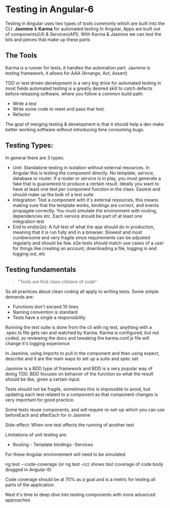 # Testing in Angular-6
Testing in Angular uses two types of tools commonly which are built into the CLI. **Jasmine** & **Karma** for automated testing
In Angular, Apps are built out of components(*UI*) & Services(*API*).
With Karma & Jasmine we can test the bits and pieces that make up these parts

## The Tools
Karma is a runner for tests, it handles the automation part.
Jasmine is testing framework, it allows for AAA (Arrange, Act, Assert)

TDD or test driven development is a very big drive for automated testing in most fields automated testing is a greatly desired skill to catch defects before releasing software, where you follow a common build path:
- Write a test
- Write some code to meet and pass that test.
- Refactor

The goal of merging testing & development is that it should help a dev make better working software without introducing time consuming bugs.

## Testing Types:
In general there are 3 types:  
- Unit: Standalone testing in isolation without external resources. In Angular this is testing the component directly. No template, service, database or router. If a router or service is in play, you must generate a fake that is guaranteed to produce a certain result. Ideally you want to have at least one test per component function in the class. Easiest and should make up the bulk of a test suite
- Integration: Test a component with it's external resources, this means making sure that the template works, bindings are correct, and events propagate correctly. You must simulate the environment with routing, dependencies etc. Each service should be part of at least one integration test
- End to end(*e2e*): A full test of what the app should do in production, meaning that it is run fully and in a browser. Slowest and most cumbersome and very fragile since requirements can be adjusted regularly and should be few. e2e tests should match use cases of a user for things like creating an account, downloading a file, logging in and logging out, etc

## Testing fundamentals
> "Tests are first class citizens of code"

So all practices about clean coding all apply to writing tests. Some simple demands are:
- Functions don't exceed 10 lines
- Naming convention is standard
- Tests have a single a responsibility

Running the test suite is done from the cli with ng test, anything with a .spec.ts file gets ran and watched by Karma.
Karma is configured, but not coded, so reviewing the docs and tweaking the karma.conf.js file will change it's logging experience

In Jasmine, using imports to pull in the component and then using expect, describe and it are the main ways to set up a suite and spec set.

Jasmine is a BDD type of framework and BDD is a very popular way of doing TDD.
BDD focuses on behavior of the function so what the result should be like, given a certain input.

Tests should not be fragile, sometimes this is impossible to avoid, but updating each test related to a component as that component changes is very important for good practice.

Some tests reuse components, and will require re-set-up which you can use beforeEach and afterEach for in Jasmine

Side-effect: When one test affects the running of another test

Limitations of unit testing are:
- Routing - Template bindings -Services

For these Angular environement will need to be simulated

ng test --code-coverage (or ng test -cc) shows test coverage of code body (bugged in Angular-6)

Code coverage should be at 70% as a goal and is a metric for testing all parts of the application

Next it's time to deep dive into testing components with more advanced approaches

